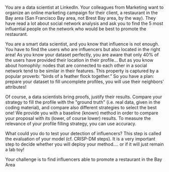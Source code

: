 You are a data scientist at LinkedIn. Your colleagues from Marketing want to organize an online marketing campaign for their client, a restaurant in the Bay area (San Francisco Bay area, not Brest Bay area, by the way). They have read a lot about social network analysis and ask you to find the 5 most influential people on the network who would be best to promote the restaurant.

You are a smart data scientist, and you know that influence is not enough. You have to find the users who are influencers but also located in the right area! As you know your dataset perfectly, you are aware that only 40% of the users have provided their location in their profile... But as you know about homophily: nodes that are connected to each other in a social network tend to be similar in their features. This property is
captured by a popular proverb: “birds of a feather flock together.” So you have a plan:  prepare your dataset to fill uncomplete profiles, you will use their neighbors' attributes!

Of course, a data scientists bring proofs, justify their results. Compare your strategy to fill the profile with the "ground truth" (i.e. real data, given in the coding material), and compare also different strategies to select the best one! We provide you with a baseline (known) method in order to compare your proposal with its (lower, of course lower) results. To measure the relevance of your profile filling strategy, you can use accuracy.

What could you do to test your detection of influencers? This step is called the evaluation of your model (cf. CRISP-DM steps). It is a very important step to decide whether you will deploy your method.... or if it will just remain a lab toy!

Your challenge is to find influencers able to promote a restaurant in the Bay Area